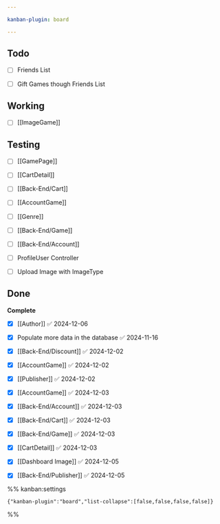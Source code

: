 ```yaml
---

kanban-plugin: board

---
```


## Todo

- [ ] Friends List
- [ ] Gift Games though Friends List


## Working

- [ ] [[ImageGame]]


## Testing

- [ ] [[GamePage]]
- [ ] [[CartDetail]]
- [ ] [[Back-End/Cart]]
- [ ] [[AccountGame]]
- [ ] [[Genre]]
- [ ] [[Back-End/Game]]
- [ ] [[Back-End/Account]]
- [ ] ProfileUser Controller
- [ ] Upload Image with ImageType


## Done

**Complete**
- [x] [[Author]] ✅ 2024-12-06
- [x] Populate more data in the database ✅ 2024-11-16
- [x] [[Back-End/Discount]] ✅ 2024-12-02
- [x] [[AccountGame]] ✅ 2024-12-02
- [x] [[Publisher]] ✅ 2024-12-02
- [x] [[AccountGame]] ✅ 2024-12-03
- [x] [[Back-End/Account]] ✅ 2024-12-03
- [x] [[Back-End/Cart]] ✅ 2024-12-03
- [x] [[Back-End/Game]] ✅ 2024-12-03
- [x] [[CartDetail]] ✅ 2024-12-03
- [x] [[Dashboard Image]] ✅ 2024-12-05
- [x] [[Back-End/Publisher]] ✅ 2024-12-05




%% kanban:settings
```
{"kanban-plugin":"board","list-collapse":[false,false,false,false]}
```
%%